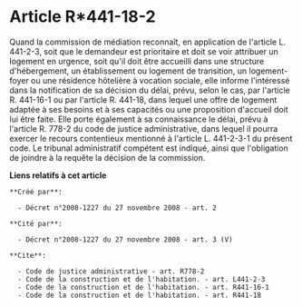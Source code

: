 # Article R*441-18-2

Quand la commission de médiation reconnaît, en application de l'article L. 441-2-3, soit que le demandeur est prioritaire et
doit se voir attribuer un logement en urgence, soit qu'il doit être accueilli dans une structure d'hébergement, un
établissement ou logement de transition, un logement-foyer ou une résidence hôtelière à vocation sociale, elle informe
l'intéressé dans la notification de sa décision du délai, prévu, selon le cas, par l'article R. 441-16-1 ou par l'article R.
441-18, dans lequel une offre de logement adaptée à ses besoins et à ses capacités ou une proposition d'accueil doit lui être
faite. Elle porte également à sa connaissance le délai, prévu à l'article R. 778-2 du code de justice administrative, dans
lequel il pourra exercer le recours contentieux mentionné à l'article L. 441-2-3-1 du présent code. Le tribunal administratif
compétent est indiqué, ainsi que l'obligation de joindre à la requête la décision de la commission.

**Liens relatifs à cet article**

	**Créé par**:

	  - Décret n°2008-1227 du 27 novembre 2008 - art. 2

	**Cité par**:

	  - Décret n°2008-1227 du 27 novembre 2008 - art. 3 (V)

	**Cite**:

	  - Code de justice administrative - art. R778-2
	  - Code de la construction et de l'habitation. - art. L441-2-3
	  - Code de la construction et de l'habitation. - art. R441-16-1
	  - Code de la construction et de l'habitation. - art. R441-18
